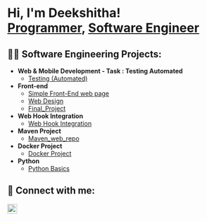 <h1>Hi, I'm Deekshitha! <br/><a href="https://github.com/DeekshithaKotte">Programmer</a>, <a href="linkedin.com/in/deekshitha-kotte-1070b21a6">Software Engineer</a></h1>

<h2>👨‍💻 Software Engineering Projects:</h2>

- <b> Web & Mobile Development - Task : Testing Automated </b>
  - [Testing (Automated)](https://github.com/DeekshithaKotte/Gripintern)
- <b> Front-end </b>
  - [Simple Front-End web page](https://github.com/DeekshithaKotte/simplewent)
  - [Web Design](https://github.com/DeekshithaKotte/Design) 
  - [Final_Project](https://github.com/DeekshithaKotte/DeekshithaKotte.github.io) 
- <b> Web Hook Integration</b>
  - [Web Hook Integration](https://github.com/DeekshithaKotte/cloudweb) 
- <b> Maven Project</b>
  - [Maven_web_repo](https://github.com/DeekshithaKotte/mwebrepo)
- <b> Docker Project</b>
  - [Docker Project](https://github.com/DeekshithaKotte/knights) 
- <b>Python</b>
  - [Python Basics](https://github.com/DeekshithaKotte/Agent)

<h2> 🤳 Connect with me:</h2>

[<img align="left" alt="JoshMadakor | LinkedIn" width="22px" src="https://cdn.jsdelivr.net/npm/simple-icons@v3/icons/linkedin.svg" />][linkedin]

[linkedin]: linkedin.com/in/deekshitha-kotte-1070b21a
